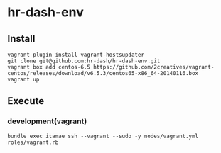 # hr-dash-env

## Install
```
vagrant plugin install vagrant-hostsupdater
git clone git@github.com:hr-dash/hr-dash-env.git
vagrant box add centos-6.5 https://github.com/2creatives/vagrant-centos/releases/download/v6.5.3/centos65-x86_64-20140116.box
vagrant up
```

## Execute
### development(vagrant)
```
bundle exec itamae ssh --vagrant --sudo -y nodes/vagrant.yml roles/vagrant.rb
```
